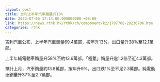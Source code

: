 ```yaml
---
layout: post
title: 吉利上半年汽車銷量升13%
date: 2023-07-06 17:14:00.000000000 +08:00
link: https://news.rthk.hk/rthk/ch/component/k2/1707768-20230706.htm
categories: rthk
---
```


吉利汽車公布，上半年汽車銷量69.4萬部，按年升13%。出口量升38%至12.1萬部。

上半年純電動車銷量升58%至約13.6萬部。「極氪」銷量升逾1.2倍至近4.3萬部。

單計上月，汽車銷量約13.8萬部，按年升9%。出口跌1%至不足2.3萬部。純電動車銷量升37%至2.7萬部。
